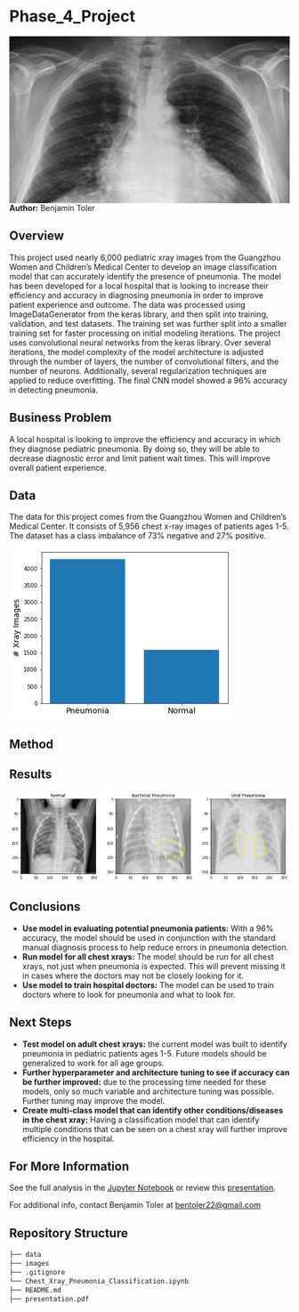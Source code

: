 # Phase_4_Project

<img src="./images/chest_xray.jpeg" alt="Drawing" style="width: 900px;height:300px;float: left;"/>

**Author:** Benjamin Toler

## Overview
This project used nearly 6,000 pediatric xray images from the Guangzhou Women and Children’s Medical Center to develop an image classification model that can accurately identify the presence of pneumonia. The model has been developed for a local hospital that is looking to increase their efficiency and accuracy in diagnosing pneumonia in order to improve patient experience and outcome. The data was processed using ImageDataGenerator from the keras library, and then split into training, validation, and test datasets. The training set was further split into a smaller training set for faster processing on initial modeling iterations. The project uses convolutional neural networks from the keras library. Over several iterations, the model complexity of the model architecture is adjusted through the number of layers, the number of convolutional filters, and the number of neurons. Additionally, several regularization techniques are applied to reduce overfitting. The final CNN model showed a 96% accuracy in detecting pneumonia.

## Business Problem
A local hospital is looking to improve the efficiency and accuracy in which they diagnose pediatric pneumonia. By doing so, they will be able to decrease diagnostic error and limit patient wait times. This will improve overall patient experience.

## Data
The data for this project comes from the Guangzhou Women and Children’s Medical Center. It consists of 5,956 chest x-ray images of patients ages 1-5. The dataset has a class imbalance of 73% negative and 27% positive.

![data_distribution](./images/data_distribution.png)

## Method


## Results


![pneumonia_classification](./images/pneumonia_classification.png)

## Conclusions
- **Use model in evaluating potential pneumonia patients:** With a 96% accuracy, the model should be used in conjunction with the standard manual diagnosis process to help reduce errors in pneumonia detection.
- **Run model for all chest xrays:** The model should be run for all chest xrays, not just when pneumonia is expected. This will prevent missing it in cases where the doctors may not be closely looking for it.
- **Use model to train hospital doctors:** The model can be used to train doctors where to look for pneumonia and what to look for.

## Next Steps
- **Test model on adult chest xrays:** the current model was built to identify pneumonia in pediatric patients ages 1-5. Future models should be generalized to work for all age groups.
- **Further hyperparameter and architecture tuning to see if accuracy can be further improved:** due to the processing time needed for these models, only so much variable and architecture tuning was possible. Further tuning may improve the model.
- **Create multi-class model that can identify other conditions/diseases in the chest xray:** Having a classification model that can identify multiple conditions that can be seen on a chest xray will further improve efficiency in the hospital.

## For More Information

See the full analysis in the [Jupyter Notebook](./Chest_Xray_Pneumonia_Classification.ipynb) or review this [presentation](./presentation.pdf).

For additional info, contact Benjamin Toler at [bentoler22@gmail.com](mailto:bentoler22@gmail.com)


## Repository Structure

```
├── data
├── images
├── .gitignore
└── Chest_Xray_Pneumonia_Classification.ipynb
├── README.md
├── presentation.pdf
